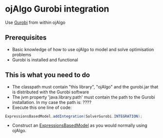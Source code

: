 # ojAlgo Gurobi integration

Use [Gurobi](http://www.gurobi.com) from within ojAlgo

## Prerequisites

* Basic knowledge of how to use ojAlgo to model and solve optimisation problems
* Gurobi is installed and functional

## This is what you need to do

* The classpath must contain "this library", "ojAlgo" and the gurobi.jar that is distributed with the Gurobi software
* The jvm property 'java.library.path' must contain the path to the Gurobi installation. In my case the path is: ????
* Execute this one line of code:
```java
ExpressionsBasedModel.addIntegration(SolverGurobi.INTEGRATION);
```
* Construct an [ExpressionsBasedModel](https://github.com/optimatika/ojAlgo/wiki/The-Diet-Problem) as you would normally using ojAlgo.

